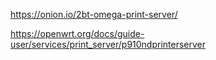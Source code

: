 https://onion.io/2bt-omega-print-server/

https://openwrt.org/docs/guide-user/services/print_server/p910ndprinterserver
